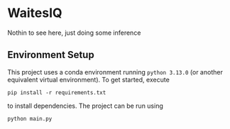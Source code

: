 # WaitesIQ
Nothin to see here, just doing some inference

## Environment Setup

This project uses a conda environment running `python 3.13.0` (or another equivalent virtual environment). To get started, execute

```
pip install -r requirements.txt
```
to install dependencies. The project can be run using 
```
python main.py
```